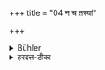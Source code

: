 +++
title = "04 न च तस्यां"

+++

<details><summary>Bühler</summary>

4. Nor shall he teach (sitting) on that couch on which he lies (at night with his wife).
</details>

<details><summary>हरदत्त-टीका</summary>

## सूत्रम्
न च तस्यां शय्यायामध्यापयेद्यस्यां शयीत ॥४॥  
### टिप्पनी
यस्या शय्यायां भार्यया सह शयीत रात्रौ तस्यां शय्यायामासीनोऽपि नाऽध्यापयेत् ॥ ४॥
</details>
